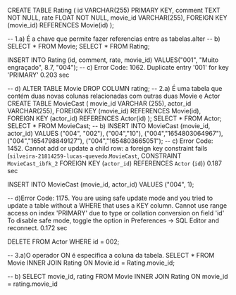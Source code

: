 CREATE TABLE Rating (
		id VARCHAR(255) PRIMARY KEY,
    comment TEXT NOT NULL,
		rate FLOAT NOT NULL,
    movie_id VARCHAR(255),
    FOREIGN KEY (movie_id) REFERENCES Movie(id)
);

-- 1.a) É a chave que permite fazer referencias entre as tabelas.alter
-- b)
SELECT * FROM Movie;
SELECT * FROM Rating;

INSERT INTO Rating (id, comment, rate, movie_id)
VALUES("001", "Muito engraçado", 8.7, "004");
-- c) Error Code: 1062. Duplicate entry '001' for key 'PRIMARY'	0.203 sec

-- d)
ALTER TABLE Movie DROP COLUMN rating;
-- 2.a) É uma tabela que contém duas novas colunas relacionadas com outras duas Movie e Actor
CREATE TABLE MovieCast (
movie_id VARCHAR (255),
actor_id VARCHAR(255),
FOREIGN KEY (movie_id) REFERENCES Movie(id),
FOREIGN KEY (actor_id) REFERENCES Actor(id)
);
SELECT * FROM Actor;
SELECT * FROM MovieCast;
-- b)
INSERT INTO MovieCast (movie_id, actor_id)
VALUES
("004", "002"),
("004","10"),
("004","1654803064967"),
("004","1654798849127"),
("004","1654803665051");
-- c) Error Code: 1452. Cannot add or update a child row: a foreign key constraint fails (`silveira-21814259-lucas-quevedo`.`MovieCast`, CONSTRAINT `MovieCast_ibfk_2` FOREIGN KEY (`actor_id`) REFERENCES `Actor` (`id`))	0.187 sec


INSERT INTO MovieCast (movie_id, actor_id)
VALUES
("004", 1);

-- d)Error Code: 1175. You are using safe update mode and you tried to update a table without a WHERE that uses a KEY column. Cannot use range access on index 'PRIMARY' due to type or collation conversion on field 'id' To disable safe mode, toggle the option in Preferences -> SQL Editor and reconnect.	0.172 sec

DELETE FROM Actor WHERE id = 002;

-- 3.a)O operador ON é especifica a coluna da tabela.
SELECT * FROM Movie
INNER JOIN Rating ON Movie.id = Rating.movie_id;

-- b)
SELECT movie_id, rating FROM Movie
INNER JOIN Rating ON movie_id = rating.movie_id
